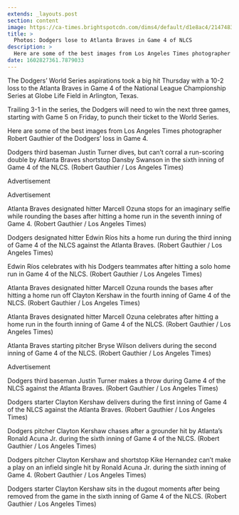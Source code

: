 ```yaml
--- 
extends: _layouts.post 
section: content 
image: https://ca-times.brightspotcdn.com/dims4/default/d1e8ac4/2147483647/strip/true/crop/2948x1548+0+138/resize/1200x630!/quality/90/?url=https%3A%2F%2Fcalifornia-times-brightspot.s3.amazonaws.com%2F93%2Fc9%2F2b4250244c43bc7313172c55d93f%2Fla-photos-1staff-633547-sp-dodgers-28-rcg.JPG 
title: > 
  Photos: Dodgers lose to Atlanta Braves in Game 4 of NLCS 
description: > 
  Here are some of the best images from Los Angeles Times photographer Robert Gauthier of the Dodgers’ loss in Game 4.(Robert Gauthier / Los Angeles Times)Edwin Ríos celebrates with his Dodgers teammates after hitting a solo home run in Game 4 of the NLCS.(Robert Gauthier / Los Angeles Times)Atlanta Braves starting pitcher Bryse Wilson delivers during the second inning of Game 4 of the NLCS.(Robert Gauthier / Los Angeles Times)AdvertisementDodgers third baseman Justin Turner makes a throw during Game 4 of the NLCS against the Atlanta Braves.(Robert Gauthier / Los Angeles Times)Dodgers starter Clayton Kershaw delivers during the first inning of Game 4 of the NLCS against the Atlanta Braves. 
date: 1602827361.7879033 
--- 
```

The Dodgers’ World Series aspirations took a big hit Thursday with a 10-2 loss to the Atlanta Braves in Game 4 of the National League Championship Series at Globe Life Field in Arlington, Texas.

Trailing 3-1 in the series, the Dodgers will need to win the next three games, starting with Game 5 on Friday, to punch their ticket to the World Series.

Here are some of the best images from Los Angeles Times photographer Robert Gauthier of the Dodgers’ loss in Game 4.

Dodgers third baseman Justin Turner dives, but can’t corral a run-scoring double by Atlanta Braves shortstop Dansby Swanson in the sixth inning of Game 4 of the NLCS. (Robert Gauthier / Los Angeles Times)

Advertisement

Advertisement

Atlanta Braves designated hitter Marcell Ozuna stops for an imaginary selfie while rounding the bases after hitting a home run in the seventh inning of Game 4. (Robert Gauthier / Los Angeles Times)

Dodgers designated hitter Edwin Ríos hits a home run during the third inning of Game 4 of the NLCS against the Atlanta Braves. (Robert Gauthier / Los Angeles Times)

Edwin Ríos celebrates with his Dodgers teammates after hitting a solo home run in Game 4 of the NLCS. (Robert Gauthier / Los Angeles Times)

Atlanta Braves designated hitter Marcell Ozuna rounds the bases after hitting a home run off Clayton Kershaw in the fourth inning of Game 4 of the NLCS. (Robert Gauthier / Los Angeles Times)

Atlanta Braves designated hitter Marcell Ozuna celebrates after hitting a home run in the fourth inning of Game 4 of the NLCS. (Robert Gauthier / Los Angeles Times)

Atlanta Braves starting pitcher Bryse Wilson delivers during the second inning of Game 4 of the NLCS. (Robert Gauthier / Los Angeles Times)

Advertisement

Dodgers third baseman Justin Turner makes a throw during Game 4 of the NLCS against the Atlanta Braves. (Robert Gauthier / Los Angeles Times)

Dodgers starter Clayton Kershaw delivers during the first inning of Game 4 of the NLCS against the Atlanta Braves. (Robert Gauthier / Los Angeles Times)

Dodgers pitcher Clayton Kershaw chases after a grounder hit by Atlanta’s Ronald Acuna Jr. during the sixth inning of Game 4 of the NLCS. (Robert Gauthier / Los Angeles Times)

Dodgers pitcher Clayton Kershaw and shortstop Kike Hernandez can’t make a play on an infield single hit by Ronald Acuna Jr. during the sixth inning of Game 4. (Robert Gauthier / Los Angeles Times)

Dodgers starter Clayton Kershaw sits in the dugout moments after being removed from the game in the sixth inning of Game 4 of the NLCS. (Robert Gauthier / Los Angeles Times)